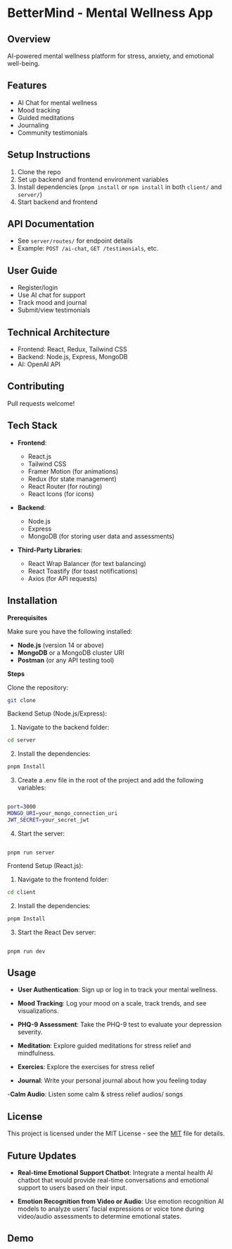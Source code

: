
# BetterMind - Mental Wellness App

## Overview
AI-powered mental wellness platform for stress, anxiety, and emotional well-being.

## Features
- AI Chat for mental wellness
- Mood tracking
- Guided meditations
- Journaling
- Community testimonials

## Setup Instructions
1. Clone the repo
2. Set up backend and frontend environment variables
3. Install dependencies (`pnpm install` or `npm install` in both `client/` and `server/`)
4. Start backend and frontend

## API Documentation
- See `server/routes/` for endpoint details
- Example: `POST /ai-chat`, `GET /testimonials`, etc.

## User Guide
- Register/login
- Use AI chat for support
- Track mood and journal
- Submit/view testimonials

## Technical Architecture
- Frontend: React, Redux, Tailwind CSS
- Backend: Node.js, Express, MongoDB
- AI: OpenAI API

## Contributing
Pull requests welcome!





                                                  
## Tech Stack


- **Frontend**:

    - React.js
  - Tailwind CSS
  - Framer Motion (for animations)
  - Redux (for state management)
  - React Router (for routing)
  - React Icons (for icons)


- **Backend**:

   - Node.js
  - Express
  - MongoDB (for storing user data and assessments)


- **Third-Party Libraries**:

   - React Wrap Balancer (for text balancing)
  - React Toastify (for toast notifications)
  - Axios (for API requests)






## Installation


**Prerequisites**

Make sure you have the following installed:

- **Node.js** (version 14 or above)
- **MongoDB** or a MongoDB cluster URI
- **Postman** (or any API testing tool)


**Steps**

Clone the repository:

```bash
git clone 

```

Backend Setup (Node.js/Express):

1. Navigate to the backend folder:

```bash
cd server

```

2. Install the dependencies:

```bash 
pnpm Install
```

3. Create a .env file in the root of the project and add the following variables:

```bash

port=3000
MONGO_URI=your_mongo_connection_uri
JWT_SECRET=your_secret_jwt


```

4. Start the server:

``` 

pnpm run server

```




Frontend Setup (React.js):

1. Navigate to the frontend folder:

```bash
cd client

```

2. Install the dependencies:

```bash 
pnpm Install
```


3. Start the React Dev server:

``` 

pnpm run dev

```
## Usage

- **User Authentication**: Sign up or log in to track your mental wellness.

- **Mood Tracking**: Log your mood on a scale, track trends, and see visualizations.

- **PHQ-9 Assessment**: Take the PHQ-9 test to evaluate your depression severity.

- **Meditation**: Explore guided meditations for stress relief and mindfulness.

- **Exercies**: Explore the exercises for stress relief

- **Journal**: Write your personal journal about how you feeling today

-**Calm Audio**: Listen some calm & stress relief audios/ songs


## License



This project is licensed under the MIT License - see the [MIT](https://choosealicense.com/licenses/mit/) file for details.


## Future Updates

- **Real-time Emotional Support Chatbot**: Integrate a mental health AI chatbot that would provide real-time conversations and emotional support to users based on their input.

- **Emotion Recognition from Video or Audio**: Use emotion recognition AI models to analyze users’ facial expressions or voice tone during video/audio assessments to determine emotional states.


## Demo


